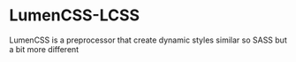 # LumenCSS-LCSS
LumenCSS is a preprocessor that create dynamic styles similar so SASS but a bit more different
